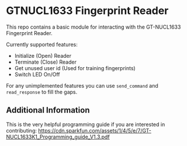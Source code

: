 # GTNUCL1633 Fingerprint Reader
This repo contains a basic module for interacting with the GT-NUCL1633 Fingerprint Reader.

Currently supported features:
- Initialize (Open) Reader
- Terminate (Close) Reader
- Get unused user id (Used for training fingerprints)
- Switch LED On/Off

For any unimplemented features you can use `send_command` and `read_response` to fill the gaps.

## Additional Information
This is the very helpful programming guide if you are interested in contributing: https://cdn.sparkfun.com/assets/1/4/5/e/7/GT-NUCL1633K1_Programming_guide_V1.3.pdf